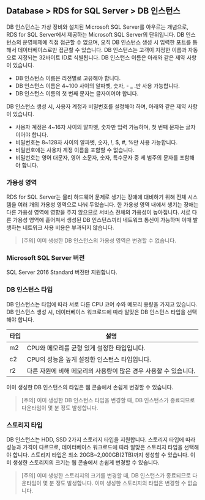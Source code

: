 ## Database > RDS for SQL Server > DB 인스턴스

DB 인스턴스는 가상 장비와 설치된 Microsoft SQL Server를 아우르는 개념으로, RDS for SQL Server에서 제공하는 Microsoft SQL Server의 단위입니다.
DB 인스턴스의 운영체제에 직접 접근할 수 없으며, 오직 DB 인스턴스 생성 시 입력한 포트를 통해서 데이터베이스로만 접근할 수 있습니다.
DB 인스턴스는 고객이 지정한 이름과 자동으로 지정되는 32바이트 ID로 식별됩니다. 
DB 인스턴스 이름은 아래와 같은 제약 사항이 있습니다.

* DB 인스턴스 이름은 리전별로 고유해야 합니다.
* DB 인스턴스 이름은 4~100 사이의 알파벳, 숫자, - _ .만 사용 가능합니다.
* DB 인스턴스 이름의 첫 번째 문자는 글자이어야 합니다.

DB 인스턴스 생성 시, 사용자 계정과 비밀번호를 설정해야 하며, 아래와 같은 제약 사항이 있습니다.

* 사용자 계정은 4~16자 사이의 알파벳, 숫자만 입력 가능하며, 첫 번째 문자는 글자이어야 합니다.
* 비밀번호는 8~128자 사이의 알파벳, 숫자, !, $, #, %만 사용 가능합니다. 
* 비밀번호에는 사용자 계정 이름을 포함할 수 없습니다.
* 비밀번호는 영어 대문자, 영어 소문자, 숫자, 특수문자 중 세 범주의 문자를 포함해야 합니다.

### 가용성 영역

RDS for SQL Server는 물리 하드웨어 문제로 생기는 장애에 대비하기 위해 전체 시스템을 여러 개의 가용성 영역으로 나눠 두었습니다. 한 가용성 영역 내에서 생기는 장애는 다른 가용성 영역에 영향을 주지 않으므로 서비스 전체의 가용성이 높아집니다. 서로 다른 가용성 영역에 흩어져서 생성된 DB 인스턴스끼리 네트워크 통신이 가능하며 이때 발생하는 네트워크 사용 비용은 부과되지 않습니다.

> [주의]
> 이미 생성한 DB 인스턴스의 가용성 영역은 변경할 수 없습니다.

### Microsoft SQL Server 버전

SQL Server 2016 Standard 버전만 지원합니다.

### DB 인스턴스 타입

DB 인스턴스는 타입에 따라 서로 다른 CPU 코어 수와 메모리 용량을 가지고 있습니다.
DB 인스턴스 생성 시, 데이터베이스 워크로드에 따라 알맞은 DB 인스턴스 타입을 선택해야 합니다.

| 타입    | 설명 |
| ------- | -------------------------------------------------|
| m2 | CPU와 메모리를 균형 있게 설정한 타입입니다. |
| c2 | CPU의 성능을 높게 설정한 인스턴스 타입입니다. |
| r2 | 다른 자원에 비해 메모리의 사용량이 많은 경우 사용할 수 있습니다. |

이미 생성한 DB 인스턴스의 타입은 웹 콘솔에서 손쉽게 변경할 수 있습니다.

> [주의]
> 이미 생성한 DB 인스턴스 타입을 변경할 때, DB 인스턴스가 종료되므로 다운타임이 몇 분 정도 발생합니다.

### 스토리지 타입

DB 인스턴스는 HDD, SSD 2가지 스토리지 타입을 지원합니다.
스토리지 타입에 따라 성능과 가격이 다르므로, 데이터베이스 워크로드에 따라 알맞은 스토리지 타입을 선택해야 합니다.
스토리지 타입은 최소 20GB~2,000GB(2TB)까지 생성할 수 있습니다.
이미 생성한 스토리지의 크기는 웹 콘솔에서 손쉽게 변경할 수 있습니다.

> [주의]
> 이미 생성한 스토리지의 크기를 변경할 때, DB 인스턴스가 종료되므로 다운타임이 몇 분 정도 발생합니다.
> 이미 생성한 스토리지의 타입은 변경할 수 없습니다.
